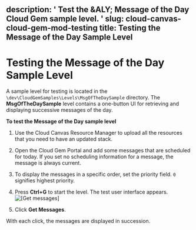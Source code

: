 description: ' Test the &ALY; Message of the Day Cloud Gem sample level. '
slug: cloud-canvas-cloud-gem-mod-testing
title: Testing the Message of the Day Sample Level
---
# Testing the Message of the Day Sample Level<a name="cloud-canvas-cloud-gem-mod-testing"></a>

A sample level for testing is located in the `\dev\CloudGemSamples\Levels\MsgOfTheDaySample` directory\. The **MsgOfTheDaySample** level contains a one\-button UI for retrieving and displaying successive messages of the day\.

**To test the Message of the Day sample level**

1. Use the Cloud Canvas Resource Manager to upload all the resources that you need to have an updated stack\.

1. Open the Cloud Gem Portal and add some messages that are scheduled for today\. If you set no scheduling information for a message, the message is always current\.

1. To display the messages in a specific order, set the priority field\. `0` signifies highest priority\.

1. Press **Ctrl\+G** to start the level\. The test user interface appears\.  
![\[Get messages\]](/images/cloud_canvas/cloud-canvas-cloud-gem-mod-testing-get-messages.png)

1. Click **Get Messages**\.

With each click, the messages are displayed in succession\.